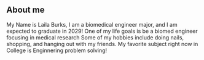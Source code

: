 ## About me
   My Name is Laila Burks, I am a biomedical engineer major, and I am expected to graduate in 2029! 
   One of my life goals is be a biomed engineer focusing in medical research
   Some of my hobbies include doing nails, shopping, and hanging out with my friends. 
   My favorite subject right now in College is Enginnering problem solving!
  


